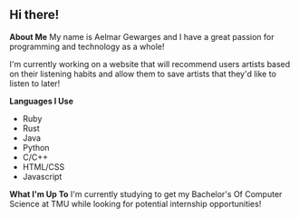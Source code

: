 ## Hi there!

**About Me**
My name is Aelmar Gewarges and I have a great passion for programming and technology as a whole!

I'm currently working on a website that will recommend users artists based on their listening habits and allow them to save artists that they'd like to listen to later!

**Languages I Use**
- Ruby
- Rust
- Java
- Python
- C/C++
- HTML/CSS
- Javascript

**What I'm Up To**
I'm currently studying to get my Bachelor's Of Computer Science at TMU while looking for potential internship opportunities!

<!--
**AelmarG/AelmarG** is a ✨ _special_ ✨ repository because its `README.md` (this file) appears on your GitHub profile.

Here are some ideas to get you started:

- 🔭 I’m currently working on ...
- 🌱 I’m currently learning ...
- 👯 I’m looking to collaborate on ...
- 🤔 I’m looking for help with ...
- 💬 Ask me about ...
- 📫 How to reach me: ...
- 😄 Pronouns: ...
- ⚡ Fun fact: ...
-->

